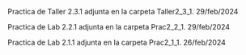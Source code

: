 Practica de Taller 2.3.1 adjunta en la carpeta Taller2_3_1. 29/feb/2024

Practica de Lab 2.2.1 adjunta en la carpeta Prac2_2_1. 29/feb/2024

Practica de Lab 2.1.1 adjunta en la carpeta Prac2_1_1. 26/feb/2024
